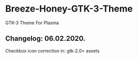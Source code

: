 # Breeze-Honey-GTK-3-Theme
GTK-3 Theme For Plasma

Changelog: 06.02.2020.
----------------------

Checkbox icon correction in: gtk-2.0> assets
